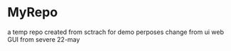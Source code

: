 # MyRepo
a temp repo created from sctrach for demo perposes
change from ui web GUI
from severe 22-may

